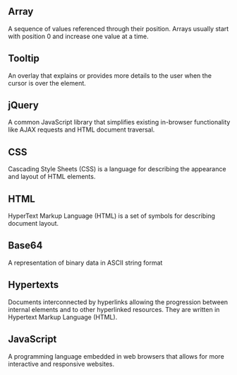 ## Array
A sequence of values referenced through their position. Arrays usually start with position 0 and increase one value at a time.

## Tooltip
An overlay that explains or provides more details to the user when the cursor is over the element.

## jQuery
A common JavaScript library that simplifies existing in-browser functionality like AJAX requests and HTML document traversal.

## CSS
Cascading Style Sheets (CSS) is a language for describing the appearance and layout of HTML elements.

## HTML
HyperText Markup Language (HTML) is a set of symbols for describing document layout.

## Base64
A representation of binary data in ASCII string format

## Hypertexts
Documents interconnected by hyperlinks allowing the progression between internal elements and to other hyperlinked resources. They are written in Hypertext Markup Language (HTML).

## JavaScript
A programming language embedded in web browsers that allows for more interactive and responsive websites.

